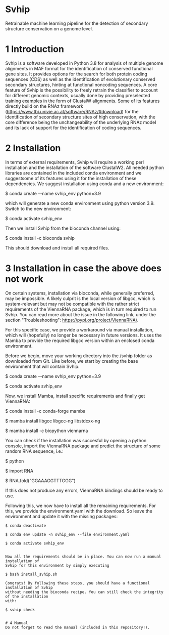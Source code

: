 # Svhip
Retrainable machine learning pipeline for the detection of secondary structure conservation on a genome level.

# 1 Introduction
Svhip is a software developed in Python 3.8 for analysis of multiple genome
alignments in MAF format for the identification of conserved functional gene
sites. It provides options for the search for both protein coding sequences
(CDS) as well as the identification of evolutionary conserved secondary structures, hinting at functional 
noncoding sequences. A core feature of Svhip is
the possibility to freely retrain the classifier to account for different genomic
contexts, usually done by providing preselected training examples in the form
of ClustalW alignments. Some of its features directly build on the RNAz
framework (https://www.tbi.univie.ac.at/software/RNAz/#download) for the
identification of secondary structure sites of high conservation, with the core
difference being the unchangeability of the underlying RNAz model and its
lack of support for the identification of coding sequences.

# 2 Installation
In terms of external requirements, Svhip will require a working perl 
installation and the installation of the software ClustalW2. All needed python
libraries are contained in the included conda environment and we suggestsome of its features
using it for the installation of these dependencies. We suggest installation
using conda and a new environment:

$ conda create --name svhip_env python=3.9

which will generate a new conda environment using python version 3.9.
Switch to the new environment:

$ conda activate svhip_env

Then we install Svhip from the bioconda channel using:

$ conda install -c bioconda svhip

This should download and install all required files.

# 3 Installation in case the above does not work
On certain systems, installation via bioconda, while generally preferred, may be impossible. 
A likely culprit is the local version of libgcc, which is system-relevant but may
not be compatible with the rather strict requirements of the ViennaRNA package, which is
in turn required to run Svhip. You can read more about the issue in the following link,
under the section "Troubleshooting": https://pypi.org/project/ViennaRNA/.

For this specific case, we provide a workaround via manual installation, which will
(hopefully) no longer be necessary in future versions. It uses the Mamba to 
provide the required libgcc version within an enclosed conda environment. 

Before we begin, move your working directory into the /svhip folder as downloaded 
from Git.
Like before, we start by creating the base environment that will contain Svhip:

$ conda create --name svhip_env python=3.9

$ conda activate svhip_env

Now, we install Mamba, install specific requirements and finally get ViennaRNA:

$ conda install -c conda-forge mamba

$ mamba install libgcc libgcc-ng libstdcxx-ng

$ mamba install -c biopython viennarna

You can check if the installation was succesful by opening a python console,
import the ViennaRNA package and predict the structure of some random RNA sequence, i.e.:

$ python

$ import RNA

$ RNA.fold("GGAAAGGTTTGGG")

If this does not produce any errors, ViennaRNA bindings should be ready to use.

Following this, we now have to install all the remaining requirements. For this, we provide 
the environment.yaml with the download. So leave the environment and update it 
with the missing packages:

```
$ conda deactivate

$ conda env update -n svhip_env --file environment.yaml

$ conda activate svhip_env


Now all the requirements should be in place. You can now run a manual installation of 
Svhip for this environment by simply executing 

$ bash install_svhip.sh

Congrats! By following these steps, you should have a functional installation of Svhip
without needing the bioconda recipe. You can still check the integrity of the installation
with:

$ svhip check


# 4 Manual
Do not forget to read the manual (included in this repository!).



